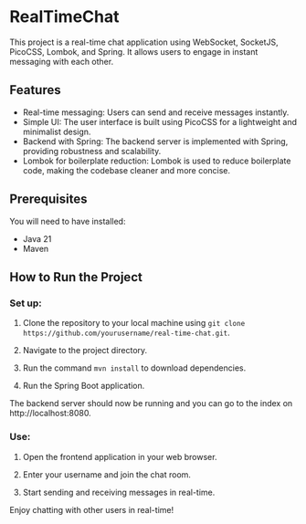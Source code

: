 # RealTimeChat

This project is a real-time chat application using WebSocket, SocketJS, PicoCSS, Lombok, and Spring. It allows users to engage in instant messaging with each other.

## Features

- Real-time messaging: Users can send and receive messages instantly.
- Simple UI: The user interface is built using PicoCSS for a lightweight and minimalist design.
- Backend with Spring: The backend server is implemented with Spring, providing robustness and scalability.
- Lombok for boilerplate reduction: Lombok is used to reduce boilerplate code, making the codebase cleaner and more concise.

## Prerequisites

You will need to have installed:

- Java 21
- Maven

## How to Run the Project

### Set up:

1. Clone the repository to your local machine using `git clone https://github.com/yourusername/real-time-chat.git`.

2. Navigate to the project directory.

3. Run the command `mvn install` to download dependencies.

4. Run the Spring Boot application.

The backend server should now be running and you can go to the index on http://localhost:8080.

### Use:

1. Open the frontend application in your web browser.

2. Enter your username and join the chat room.

3. Start sending and receiving messages in real-time.

Enjoy chatting with other users in real-time!
